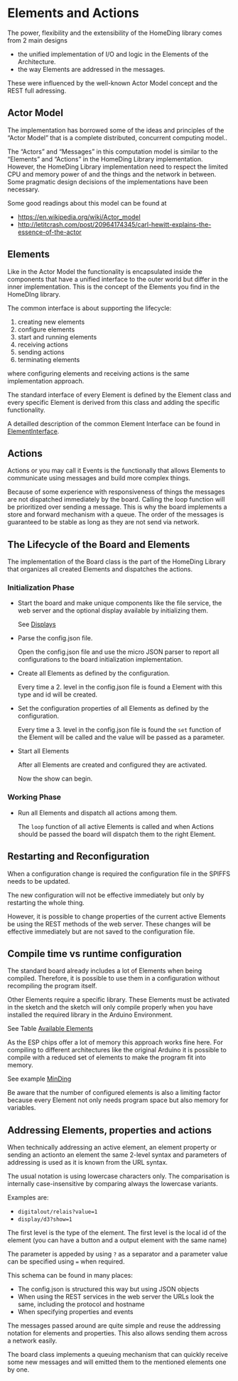 # Elements and Actions

The power, flexibility and the extensibility of the HomeDing library comes from 2 main designs

* the unified implementation of I/O and logic in the Elements of the Architecture.
* the way Elements are addressed in the messages.

These were influenced by the well-known Actor Model concept and the REST full adressing.

## Actor Model

The implementation has borrowed some of the ideas and principles of the “Actor Model” that is a complete distributed, concurrent computing model..

The “Actors” and “Messages” in this computation model is similar to the “Elements” and “Actions” in the HomeDing Library implementation. However, the HomeDing Library implementation need to respect the limited CPU and memory power of and the things and the network in between. Some pragmatic design decisions of the implementations have been necessary.

Some good readings about this model can be found at

* https://en.wikipedia.org/wiki/Actor_model
* http://letitcrash.com/post/20964174345/carl-hewitt-explains-the-essence-of-the-actor

## Elements

Like in the Actor Model the functionality is encapsulated inside the components that have a unified interface to the outer world but differ in the 
inner implementation. This is the concept of the Elements you find in the HomeDIng library.

The common interface is about supporting the lifecycle:

1. creating new elements
2. configure elements
3. start and running elements
4. receiving actions
5. sending actions
6. terminating elements

where configuring elements and receiving actions is the same implementation approach.

The standard interface of every Element is defined by the Element class and every specific Element is derived from this class and adding the specific functionality.

A detailled description of the common Element Interface can be found in [ElementInterface](ElementInterface).

## Actions

Actions or you may call it Events is the functionally that allows Elements to communicate using messages and build more complex things.

Because of some experience with responsiveness of things the messages are not dispatched immediately by the board.
Calling the loop function will be prioritized over sending a message.
This is why the board implements a store and forward mechanism with a queue.
The order of the messages is guaranteed to be stable as long as they are not send via network.

## The Lifecycle of the Board and Elements

The implementation of the Board class is the part of the HomeDing Library that organizes all created Elements and dispatches the actions.

### Initialization Phase

* Start the board and make unique components like the file service, the web server
  and the optional display available by initializing them.

  See [Displays](Displays)

* Parse the config.json file.

  Open the config.json file and use the micro JSON parser to report all configurations to the board initialization implementation.

* Create all Elements as defined by the configuration.

  Every time a 2. level in the config.json file is found a Element with this type and id will be created.

* Set the configuration properties of all Elements as defined by the configuration.

  Every time a 3. level in the config.json file is found the ```set``` function of the Element will be called and the value will be passed as a parameter.

* Start all Elements

  After all Elements are created and configured they are activated.
  
  Now the show can begin.

### Working Phase

* Run all Elements and dispatch all actions among them.

  The ```loop``` function of all active Elements is called and when Actions should be passed the board will dispatch them to the right Element.

## Restarting and Reconfiguration

When a configuration change is required the configuration file in the SPIFFS needs to be updated.

The new configuration will not be effective immediately but only by restarting the whole thing.

However, it is possible to change properties of the current active Elements be using the REST methods of the web server. These changes will be effective immediately but are not saved to the configuration file.

## Compile time vs runtime configuration

The standard board already includes a lot of Elements when being compiled. Therefore, it is possible to use them in a configuration without recompiling the program itself.

Other Elements require a specific library. These Elements must be activated in the sketch and the sketch will only compile properly when you have installed the required library in the Arduino Environment.

See Table [Available Elements](availableelements)

As the ESP chips offer a lot of memory this approach works fine here. For compiling to different architectures like the original Arduino it is possible to compile with a reduced set of elements to make the program fit into memory.

See example [MinDing](minding)

Be aware that the number of configured elements is also a limiting factor because every Element not only needs program space but also memory for variables.

## Addressing Elements, properties and actions

When technically addressing an active element, an element property or sending an actionto an element 
the same 2-level syntax and parameters of addressing is used as it is known from the URL syntax.

The usual notation is using lowercase characters only. The comparisation is internally case-insensitive by comparing always the lowercase variants.

Examples are:

* ```digitalout/relais?value=1```
* ```display/d3?show=1```

The first level is the type of the element.
The first level is the local id of the element (you can have a button and a output element with the same name)

The parameter is appeded by using ```?``` as a separator and a parameter value can be specified using ```=``` when required.

This schema can be found in many places:

* The config.json is structured this way but using JSON objects
* When using the REST services in the web server the URLs look the same, including the protocol and hostname
* When specifying properties and events

The messages passed around are quite simple and reuse the addressing notation for elements and properties. This also allows sending them across a network easily.

The board class implements a queuing mechanism that can quickly receive some new messages and will emitted them to the mentioned elements one by one.